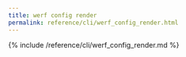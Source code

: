 ```yaml
---
title: werf config render
permalink: reference/cli/werf_config_render.html
---
```


{% include /reference/cli/werf_config_render.md %}

